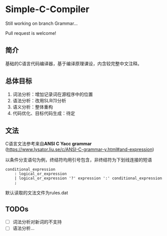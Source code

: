 # Simple-C-Compiler

Still working on branch Grammar… 

Pull request is welcome!



## 简介

基础的C语言代码编译器，基于编译原理课设，内含较完整中文注释。



## 总体目标

1. 词法分析：增加记录词在源程序中的位置
1. 语法分析：改用SLR(1)分析
1. 语义分析：整体重构
1. 代码优化、目标代码生成：待定



## 文法

C语言文法参考来自**ANSI C Yacc grammar** (https://www.lysator.liu.se/c/ANSI-C-grammar-y.html#and-expression)

以条件分支语句为例，终结符均用引号包含，非终结符为下划线连接的短语

```
conditional_expression
	: logical_or_expression
	| logical_or_expression '?' expression ':' conditional_expression
	;
```

默认读取的文法文件为rules.dat



## TODOs

- [ ] 词法分析对新词的不支持
- [ ] 语法分析...